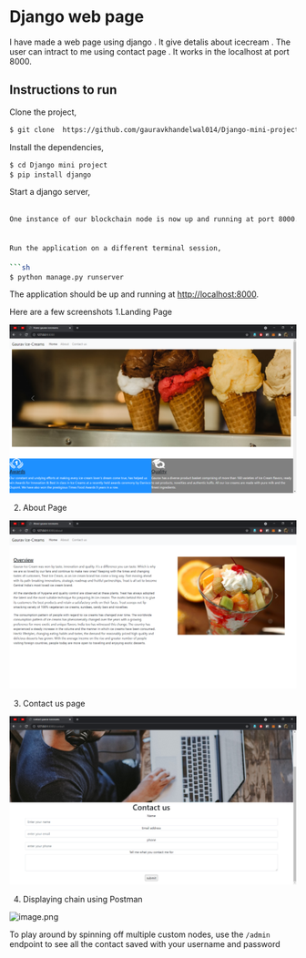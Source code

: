 # Django web page
  I have made a web page using django . It give detalis about icecream . The user can intract to me using contact page . It works in the localhost at port 8000.
## Instructions to run

Clone the project,

```sh
$ git clone  https://github.com/gauravkhandelwal014/Django-mini-project.git
```

Install the dependencies,

```sh
$ cd Django mini project
$ pip install django
```

Start a django server,

```sh

One instance of our blockchain node is now up and running at port 8000.


Run the application on a different terminal session,

```sh
$ python manage.py runserver

```

The application should be up and running at [http://localhost:8000](http://localhost:5000).

Here are a few screenshots
1.Landing Page

![image.png](https://github.com/gauravkhandelwal014/Django-mini-project/blob/b70fd7ffaef00e317e10351d5c52f5fe16d665f7/Screenshots/Home%20gaurav%20icecreams%20-%20.png)

2. About Page

![image.png](https://github.com/gauravkhandelwal014/Django-mini-project/blob/b70fd7ffaef00e317e10351d5c52f5fe16d665f7/Screenshots/About%20gaurav%20icecreams%20-%20.png)

3. Contact us page 

![image.png](https://github.com/gauravkhandelwal014/Django-mini-project/blob/03ac7f128866a05aa6dda63c0082f83a6bbea2a3/Screenshots/Contact-us%20gaurav%20icecreams%20%20.png)

4. Displaying chain using Postman

![image.png](https://github.com/gauravkhandelwal014/Django-mini-project/blob/b70fd7ffaef00e317e10351d5c52f5fe16d665f7/Screenshots/Admin%20gaurav%20icecreams%20-%20.png)

To play around by spinning off multiple custom nodes, use the `/admin` endpoint to see all the contact saved with your username and password

